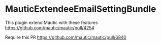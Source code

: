 # MauticExtendeeEmailSettingBundle

This plugin extend Mautic with these features https://github.com/mautic/mautic/pull/4254

Require this PR https://github.com/mautic/mautic/pull/6840